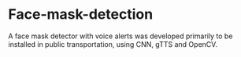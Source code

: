 # Face-mask-detection
A face mask detector with voice alerts was developed primarily to be installed in public transportation, using CNN, gTTS and OpenCV.
